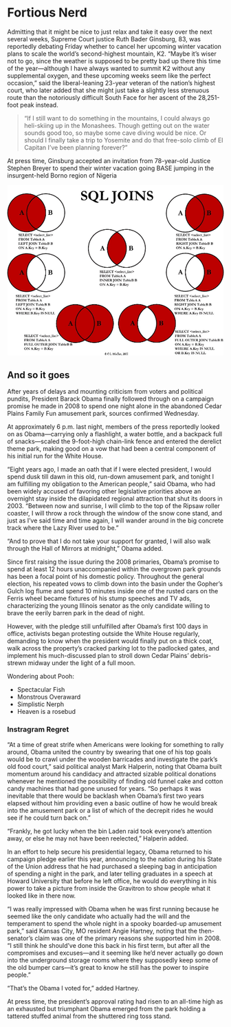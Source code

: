 # Fortious Nerd

Admitting that it might be nice to just relax and take it easy over the next several weeks, Supreme Court justice Ruth Bader Ginsburg, 83, was reportedly debating Friday whether to cancel her upcoming winter vacation plans to scale the world’s second-highest mountain, K2. “Maybe it’s wiser not to go, since the weather is supposed to be pretty bad up there this time of the year—although I have always wanted to summit K2 without any supplemental oxygen, and these upcoming weeks seem like the perfect occasion,” said the liberal-leaning 23-year veteran of the nation’s highest court, who later added that she might just take a slightly less strenuous route than the notoriously difficult South Face for her ascent of the 28,251-foot peak instead.

> “If I still want to do something in the mountains, I could always go heli-skiing up in the Monashees. Though getting out on the water sounds good too, so maybe some cave diving would be nice. Or should I finally take a trip to Yosemite and do that free-solo climb of El Capitan I’ve been planning forever?”

At press time, Ginsburg accepted an invitation from 78-year-old Justice Stephen Breyer to spend their winter vacation going BASE jumping in the insurgent-held Borno region of Nigeria

![i am a sql thinger](images/sql.jpg)

## And so it goes

After years of delays and mounting criticism from voters and political pundits, President Barack Obama finally followed through on a campaign promise he made in 2008 to spend one night alone in the abandoned Cedar Plains Family Fun amusement park, sources confirmed Wednesday.

At approximately 6 p.m. last night, members of the press reportedly looked on as Obama—carrying only a flashlight, a water bottle, and a backpack full of snacks—scaled the 9-foot-high chain-link fence and entered the derelict theme park, making good on a vow that had been a central component of his initial run for the White House.

“Eight years ago, I made an oath that if I were elected president, I would spend dusk till dawn in this old, run-down amusement park, and tonight I am fulfilling my obligation to the American people,” said Obama, who had been widely accused of favoring other legislative priorities above an overnight stay inside the dilapidated regional attraction that shut its doors in 2003. “Between now and sunrise, I will climb to the top of the Ripsaw roller coaster, I will throw a rock through the window of the snow cone stand, and just as I’ve said time and time again, I will wander around in the big concrete track where the Lazy River used to be.”

“And to prove that I do not take your support for granted, I will also walk through the Hall of Mirrors at midnight,” Obama added.

Since first raising the issue during the 2008 primaries, Obama’s promise to spend at least 12 hours unaccompanied within the overgrown park grounds has been a focal point of his domestic policy. Throughout the general election, his repeated vows to climb down into the basin under the Gopher’s Gulch log flume and spend 10 minutes inside one of the rusted cars on the Ferris wheel became fixtures of his stump speeches and TV ads, characterizing the young Illinois senator as the only candidate willing to brave the eerily barren park in the dead of night.

However, with the pledge still unfulfilled after Obama’s first 100 days in office, activists began protesting outside the White House regularly, demanding to know when the president would finally put on a thick coat, walk across the property’s cracked parking lot to the padlocked gates, and implement his much-discussed plan to stroll down Cedar Plains’ debris-strewn midway under the light of a full moon.

Wondering about Pooh:

- Spectacular Fish
- Monstrous Overaward
- Simplistic Nerph
- Heaven is a rosebud

### Instragram Regret

“At a time of great strife when Americans were looking for something to rally around, Obama united the country by swearing that one of his top goals would be to crawl under the wooden barricades and investigate the park’s old food court,” said political analyst Mark Halperin, noting that Obama built momentum around his candidacy and attracted sizable political donations whenever he mentioned the possibility of finding old funnel cake and cotton candy machines that had gone unused for years. “So perhaps it was inevitable that there would be backlash when Obama’s first two years elapsed without him providing even a basic outline of how he would break into the amusement park or a list of which of the decrepit rides he would see if he could turn back on.”

“Frankly, he got lucky when the bin Laden raid took everyone’s attention away, or else he may not have been reelected,” Halperin added.

In an effort to help secure his presidential legacy, Obama returned to his campaign pledge earlier this year, announcing to the nation during his State of the Union address that he had purchased a sleeping bag in anticipation of spending a night in the park, and later telling graduates in a speech at Howard University that before he left office, he would do everything in his power to take a picture from inside the Gravitron to show people what it looked like in there now.

“I was really impressed with Obama when he was first running because he seemed like the only candidate who actually had the will and the temperament to spend the whole night in a spooky boarded-up amusement park,” said Kansas City, MO resident Angie Hartney, noting that the then-senator’s claim was one of the primary reasons she supported him in 2008. “I still think he should’ve done this back in his first term, but after all the compromises and excuses—and it seeming like he’d never actually go down into the underground storage rooms where they supposedly keep some of the old bumper cars—it’s great to know he still has the power to inspire people.”

“That’s the Obama I voted for,” added Hartney.

At press time, the president’s approval rating had risen to an all-time high as an exhausted but triumphant Obama emerged from the park holding a tattered stuffed animal from the shuttered ring toss stand.
